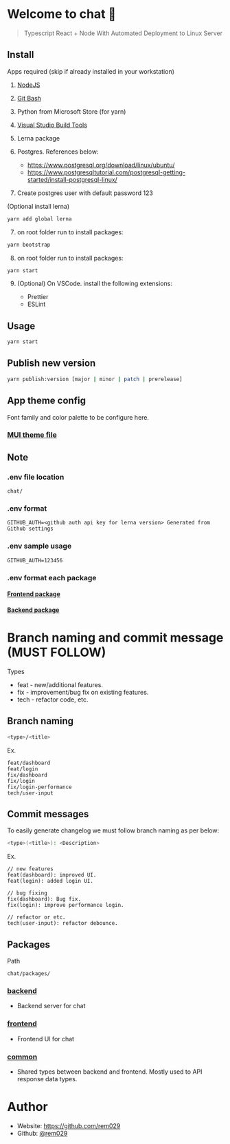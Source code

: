 # Welcome to chat 👋

> Typescript React + Node With Automated Deployment to Linux Server

## Install

Apps required (skip if already installed in your workstation)

1. [NodeJS](https://nodejs.org/en/)
2. [Git Bash](https://git-scm.com/downloads)
3. Python from Microsoft Store (for yarn)
4. [Visual Studio Build Tools](https://github.com/nodejs/node-gyp#on-windows)
5. Lerna package
6. Postgres. References below:
    - https://www.postgresql.org/download/linux/ubuntu/
    - https://www.postgresqltutorial.com/postgresql-getting-started/install-postgresql-linux/

7. Create postgres user with default password 123

(Optional install lerna)
```sh
yarn add global lerna
```

7. on root folder run to install packages:

```sh
yarn bootstrap
```

8. on root folder run to install packages:

```sh
yarn start
```

9. (Optional) On VSCode. install the following extensions:

   - Prettier
   - ESLint

## Usage

```sh
yarn start
```
## Publish new version

```sh
yarn publish:version [major | minor | patch | prerelease]
```
## App theme config

Font family and color palette to be configure here.
### [MUI theme file](/packages/frontend/src/theme/index.ts)


## Note
### .env file location
```
chat/
```
### .env format
```
GITHUB_AUTH=<github auth api key for lerna version> Generated from Github settings
```

### .env sample usage
```
GITHUB_AUTH=123456
```
### .env format each package
#### [Frontend package](packages/frontend/README.md#env-format)
#### [Backend package](packages/backend/README.md#env-format)

# Branch naming and commit message (MUST FOLLOW)

Types

- feat - new/additional features.
- fix - improvement/bug fix on existing features.
- tech - refactor code, etc.

## Branch naming

```sh
<type>/<title>
```

Ex.

```
feat/dashboard
feat/login
fix/dashboard
fix/login
fix/login-performance
tech/user-input
```

## Commit messages

To easily generate changelog we must follow branch naming as per below:

```sh
<type>(<title>): <Description>
```

Ex.

```
// new features
feat(dashboard): improved UI.
feat(login): added login UI.

// bug fixing
fix(dashboard): Bug fix.
fix(login): improve performance login.

// refactor or etc.
tech(user-input): refactor debounce.
```

## Packages

Path

```
chat/packages/
```

### [backend](packages/backend/)
  - Backend server for chat
### [frontend](packages/frontend/)
  - Frontend UI for chat
### [common](packages/common/)
  - Shared types between backend and frontend. Mostly used to API response data types.

# Author

- Website: https://github.com/rem029
- Github: [@rem029](https://github.com/rem029)
